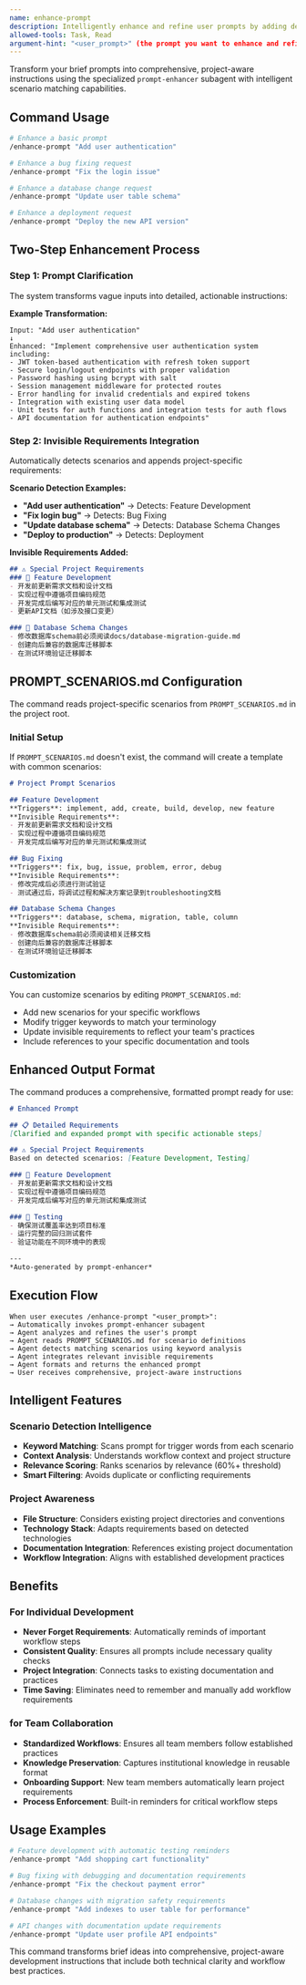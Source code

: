```yaml
---
name: enhance-prompt
description: Intelligently enhance and refine user prompts by adding detailed clarification and project-specific invisible requirements. Automatically invokes prompt-enhancer subagent to transform brief user inputs into comprehensive, context-aware instructions that include relevant workflow requirements from PROMPT_SCENARIOS.md.
allowed-tools: Task, Read
argument-hint: "<user_prompt>" (the prompt you want to enhance and refine)
---
```


Transform your brief prompts into comprehensive, project-aware instructions using the specialized `prompt-enhancer` subagent with intelligent scenario matching capabilities.

## Command Usage

```bash
# Enhance a basic prompt
/enhance-prompt "Add user authentication"

# Enhance a bug fixing request
/enhance-prompt "Fix the login issue"

# Enhance a database change request  
/enhance-prompt "Update user table schema"

# Enhance a deployment request
/enhance-prompt "Deploy the new API version"
```

## Two-Step Enhancement Process

### Step 1: Prompt Clarification
The system transforms vague inputs into detailed, actionable instructions:

**Example Transformation:**
```
Input: "Add user authentication"
↓ 
Enhanced: "Implement comprehensive user authentication system including:
- JWT token-based authentication with refresh token support
- Secure login/logout endpoints with proper validation
- Password hashing using bcrypt with salt
- Session management middleware for protected routes
- Error handling for invalid credentials and expired tokens
- Integration with existing user data model
- Unit tests for auth functions and integration tests for auth flows
- API documentation for authentication endpoints"
```

### Step 2: Invisible Requirements Integration
Automatically detects scenarios and appends project-specific requirements:

**Scenario Detection Examples:**
- **"Add user authentication"** → Detects: Feature Development
- **"Fix login bug"** → Detects: Bug Fixing  
- **"Update database schema"** → Detects: Database Schema Changes
- **"Deploy to production"** → Detects: Deployment

**Invisible Requirements Added:**
```markdown
## ⚠️ Special Project Requirements
### 🎯 Feature Development
- 开发前更新需求文档和设计文档
- 实现过程中遵循项目编码规范
- 开发完成后编写对应的单元测试和集成测试
- 更新API文档（如涉及接口变更）

### 🎯 Database Schema Changes  
- 修改数据库schema前必须阅读docs/database-migration-guide.md
- 创建向后兼容的数据库迁移脚本
- 在测试环境验证迁移脚本
```

## PROMPT_SCENARIOS.md Configuration

The command reads project-specific scenarios from `PROMPT_SCENARIOS.md` in the project root.

### Initial Setup
If `PROMPT_SCENARIOS.md` doesn't exist, the command will create a template with common scenarios:

```markdown
# Project Prompt Scenarios

## Feature Development
**Triggers**: implement, add, create, build, develop, new feature
**Invisible Requirements**:
- 开发前更新需求文档和设计文档
- 实现过程中遵循项目编码规范
- 开发完成后编写对应的单元测试和集成测试

## Bug Fixing
**Triggers**: fix, bug, issue, problem, error, debug
**Invisible Requirements**:
- 修改完成后必须进行测试验证
- 测试通过后，将调试过程和解决方案记录到troubleshooting文档

## Database Schema Changes
**Triggers**: database, schema, migration, table, column
**Invisible Requirements**:
- 修改数据库schema前必须阅读相关迁移文档
- 创建向后兼容的数据库迁移脚本
- 在测试环境验证迁移脚本
```

### Customization
You can customize scenarios by editing `PROMPT_SCENARIOS.md`:
- Add new scenarios for your specific workflows
- Modify trigger keywords to match your terminology
- Update invisible requirements to reflect your team's practices
- Include references to your specific documentation and tools

## Enhanced Output Format

The command produces a comprehensive, formatted prompt ready for use:

```markdown
# Enhanced Prompt

## 📋 Detailed Requirements
[Clarified and expanded prompt with specific actionable steps]

## ⚠️ Special Project Requirements  
Based on detected scenarios: [Feature Development, Testing]

### 🎯 Feature Development
- 开发前更新需求文档和设计文档
- 实现过程中遵循项目编码规范
- 开发完成后编写对应的单元测试和集成测试

### 🎯 Testing
- 确保测试覆盖率达到项目标准
- 运行完整的回归测试套件
- 验证功能在不同环境中的表现

---
*Auto-generated by prompt-enhancer*
```

## Execution Flow

```
When user executes /enhance-prompt "<user_prompt>":
→ Automatically invokes prompt-enhancer subagent
→ Agent analyzes and refines the user's prompt  
→ Agent reads PROMPT_SCENARIOS.md for scenario definitions
→ Agent detects matching scenarios using keyword analysis
→ Agent integrates relevant invisible requirements
→ Agent formats and returns the enhanced prompt
→ User receives comprehensive, project-aware instructions
```

## Intelligent Features

### Scenario Detection Intelligence
- **Keyword Matching**: Scans prompt for trigger words from each scenario
- **Context Analysis**: Understands workflow context and project structure
- **Relevance Scoring**: Ranks scenarios by relevance (60%+ threshold)
- **Smart Filtering**: Avoids duplicate or conflicting requirements

### Project Awareness
- **File Structure**: Considers existing project directories and conventions  
- **Technology Stack**: Adapts requirements based on detected technologies
- **Documentation Integration**: References existing project documentation
- **Workflow Integration**: Aligns with established development practices

## Benefits

### For Individual Development
- **Never Forget Requirements**: Automatically reminds of important workflow steps
- **Consistent Quality**: Ensures all prompts include necessary quality checks
- **Project Integration**: Connects tasks to existing documentation and practices
- **Time Saving**: Eliminates need to remember and manually add workflow requirements

### for Team Collaboration  
- **Standardized Workflows**: Ensures all team members follow established practices
- **Knowledge Preservation**: Captures institutional knowledge in reusable format
- **Onboarding Support**: New team members automatically learn project requirements
- **Process Enforcement**: Built-in reminders for critical workflow steps

## Usage Examples

```bash
# Feature development with automatic testing reminders
/enhance-prompt "Add shopping cart functionality"

# Bug fixing with debugging and documentation requirements
/enhance-prompt "Fix the checkout payment error" 

# Database changes with migration safety requirements
/enhance-prompt "Add indexes to user table for performance"

# API changes with documentation update requirements  
/enhance-prompt "Update user profile API endpoints"
```

This command transforms brief ideas into comprehensive, project-aware development instructions that include both technical clarity and workflow best practices.